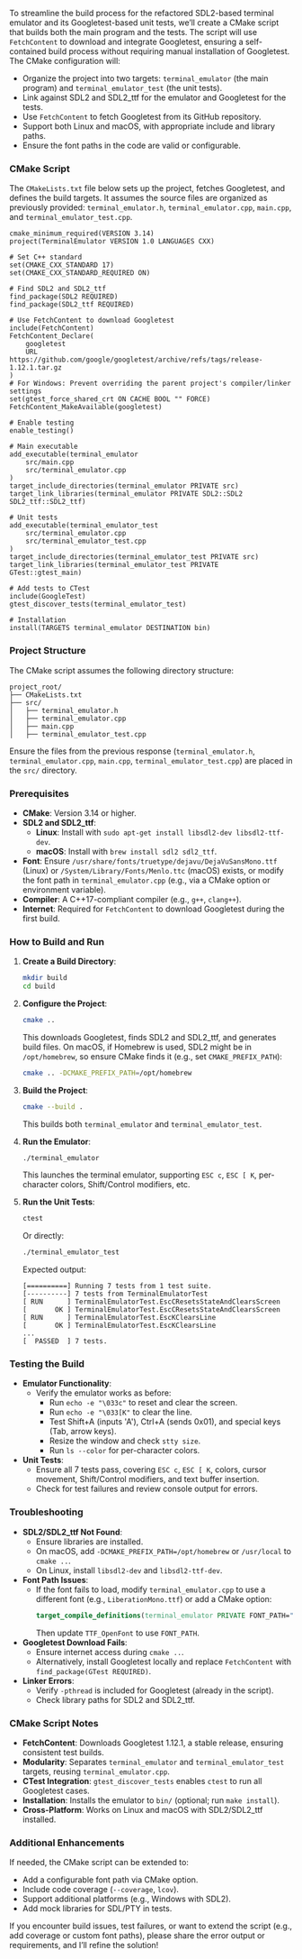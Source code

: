To streamline the build process for the refactored SDL2-based terminal emulator and its Googletest-based unit tests, we’ll create a CMake script that builds both the main program and the tests. The script will use `FetchContent` to download and integrate Googletest, ensuring a self-contained build process without requiring manual installation of Googletest. The CMake configuration will:

- Organize the project into two targets: `terminal_emulator` (the main program) and `terminal_emulator_test` (the unit tests).
- Link against SDL2 and SDL2_ttf for the emulator and Googletest for the tests.
- Use `FetchContent` to fetch Googletest from its GitHub repository.
- Support both Linux and macOS, with appropriate include and library paths.
- Ensure the font paths in the code are valid or configurable.

### CMake Script
The `CMakeLists.txt` file below sets up the project, fetches Googletest, and defines the build targets. It assumes the source files are organized as previously provided: `terminal_emulator.h`, `terminal_emulator.cpp`, `main.cpp`, and `terminal_emulator_test.cpp`.

```x-cmake
cmake_minimum_required(VERSION 3.14)
project(TerminalEmulator VERSION 1.0 LANGUAGES CXX)

# Set C++ standard
set(CMAKE_CXX_STANDARD 17)
set(CMAKE_CXX_STANDARD_REQUIRED ON)

# Find SDL2 and SDL2_ttf
find_package(SDL2 REQUIRED)
find_package(SDL2_ttf REQUIRED)

# Use FetchContent to download Googletest
include(FetchContent)
FetchContent_Declare(
    googletest
    URL https://github.com/google/googletest/archive/refs/tags/release-1.12.1.tar.gz
)
# For Windows: Prevent overriding the parent project's compiler/linker settings
set(gtest_force_shared_crt ON CACHE BOOL "" FORCE)
FetchContent_MakeAvailable(googletest)

# Enable testing
enable_testing()

# Main executable
add_executable(terminal_emulator
    src/main.cpp
    src/terminal_emulator.cpp
)
target_include_directories(terminal_emulator PRIVATE src)
target_link_libraries(terminal_emulator PRIVATE SDL2::SDL2 SDL2_ttf::SDL2_ttf)

# Unit tests
add_executable(terminal_emulator_test
    src/terminal_emulator.cpp
    src/terminal_emulator_test.cpp
)
target_include_directories(terminal_emulator_test PRIVATE src)
target_link_libraries(terminal_emulator_test PRIVATE GTest::gtest_main)

# Add tests to CTest
include(GoogleTest)
gtest_discover_tests(terminal_emulator_test)

# Installation
install(TARGETS terminal_emulator DESTINATION bin)
```

### Project Structure
The CMake script assumes the following directory structure:

```
project_root/
├── CMakeLists.txt
├── src/
│   ├── terminal_emulator.h
│   ├── terminal_emulator.cpp
│   ├── main.cpp
│   ├── terminal_emulator_test.cpp
```

Ensure the files from the previous response (`terminal_emulator.h`, `terminal_emulator.cpp`, `main.cpp`, `terminal_emulator_test.cpp`) are placed in the `src/` directory.

### Prerequisites
- **CMake**: Version 3.14 or higher.
- **SDL2 and SDL2_ttf**:
  - **Linux**: Install with `sudo apt-get install libsdl2-dev libsdl2-ttf-dev`.
  - **macOS**: Install with `brew install sdl2 sdl2_ttf`.
- **Font**: Ensure `/usr/share/fonts/truetype/dejavu/DejaVuSansMono.ttf` (Linux) or `/System/Library/Fonts/Menlo.ttc` (macOS) exists, or modify the font path in `terminal_emulator.cpp` (e.g., via a CMake option or environment variable).
- **Compiler**: A C++17-compliant compiler (e.g., `g++`, `clang++`).
- **Internet**: Required for `FetchContent` to download Googletest during the first build.

### How to Build and Run
1. **Create a Build Directory**:
   ```bash
   mkdir build
   cd build
   ```

2. **Configure the Project**:
   ```bash
   cmake ..
   ```
   This downloads Googletest, finds SDL2 and SDL2_ttf, and generates build files. On macOS, if Homebrew is used, SDL2 might be in `/opt/homebrew`, so ensure CMake finds it (e.g., set `CMAKE_PREFIX_PATH`):
   ```bash
   cmake .. -DCMAKE_PREFIX_PATH=/opt/homebrew
   ```

3. **Build the Project**:
   ```bash
   cmake --build .
   ```
   This builds both `terminal_emulator` and `terminal_emulator_test`.

4. **Run the Emulator**:
   ```bash
   ./terminal_emulator
   ```
   This launches the terminal emulator, supporting `ESC c`, `ESC [ K`, per-character colors, Shift/Control modifiers, etc.

5. **Run the Unit Tests**:
   ```bash
   ctest
   ```
   Or directly:
   ```bash
   ./terminal_emulator_test
   ```
   Expected output:
   ```
   [==========] Running 7 tests from 1 test suite.
   [----------] 7 tests from TerminalEmulatorTest
   [ RUN      ] TerminalEmulatorTest.EscCResetsStateAndClearsScreen
   [       OK ] TerminalEmulatorTest.EscCResetsStateAndClearsScreen
   [ RUN      ] TerminalEmulatorTest.EscKClearsLine
   [       OK ] TerminalEmulatorTest.EscKClearsLine
   ...
   [  PASSED  ] 7 tests.
   ```

### Testing the Build
- **Emulator Functionality**:
  - Verify the emulator works as before:
    - Run `echo -e "\033c"` to reset and clear the screen.
    - Run `echo -e "\033[K"` to clear the line.
    - Test Shift+A (inputs 'A'), Ctrl+A (sends 0x01), and special keys (Tab, arrow keys).
    - Resize the window and check `stty size`.
    - Run `ls --color` for per-character colors.
- **Unit Tests**:
  - Ensure all 7 tests pass, covering `ESC c`, `ESC [ K`, colors, cursor movement, Shift/Control modifiers, and text buffer insertion.
  - Check for test failures and review console output for errors.

### Troubleshooting
- **SDL2/SDL2_ttf Not Found**:
  - Ensure libraries are installed.
  - On macOS, add `-DCMAKE_PREFIX_PATH=/opt/homebrew` or `/usr/local` to `cmake ..`.
  - On Linux, install `libsdl2-dev` and `libsdl2-ttf-dev`.
- **Font Path Issues**:
  - If the font fails to load, modify `terminal_emulator.cpp` to use a different font (e.g., `LiberationMono.ttf`) or add a CMake option:
    ```cmake
    target_compile_definitions(terminal_emulator PRIVATE FONT_PATH="/path/to/font.ttf")
    ```
    Then update `TTF_OpenFont` to use `FONT_PATH`.
- **Googletest Download Fails**:
  - Ensure internet access during `cmake ..`.
  - Alternatively, install Googletest locally and replace `FetchContent` with `find_package(GTest REQUIRED)`.
- **Linker Errors**:
  - Verify `-pthread` is included for Googletest (already in the script).
  - Check library paths for SDL2 and SDL2_ttf.

### CMake Script Notes
- **FetchContent**: Downloads Googletest 1.12.1, a stable release, ensuring consistent test builds.
- **Modularity**: Separates `terminal_emulator` and `terminal_emulator_test` targets, reusing `terminal_emulator.cpp`.
- **CTest Integration**: `gtest_discover_tests` enables `ctest` to run all Googletest cases.
- **Installation**: Installs the emulator to `bin/` (optional; run `make install`).
- **Cross-Platform**: Works on Linux and macOS with SDL2/SDL2_ttf installed.

### Additional Enhancements
If needed, the CMake script can be extended to:
- Add a configurable font path via CMake option.
- Include code coverage (`--coverage`, `lcov`).
- Support additional platforms (e.g., Windows with SDL2).
- Add mock libraries for SDL/PTY in tests.

If you encounter build issues, test failures, or want to extend the script (e.g., add coverage or custom font paths), please share the error output or requirements, and I’ll refine the solution!
